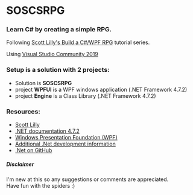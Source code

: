 # SOSCSRPG
### Learn C# by creating a simple RPG.<br>
Following [Scott Lilly's Build a C#/WPF RPG](https://scottlilly.com/build-a-cwpf-rpg/) tutorial series.

Using [Visual Studio Community 2019](https://www.visualstudio.com/en-us/products/visual-studio-community-vs.aspx)<br>
### Setup is a solution with 2 projects:
- Solution is <b>SOSCSRPG</b>
- project <b>WPFUI</b> is a WPF windows application (.NET Framework 4.7.2)
- project <b>Engine</b> is a Class Library (.NET Framework 4.7.2)


### Resources:
- [Scott Lilly](https://scottlilly.com/)
- [.NET documentation 4.7.2](https://docs.microsoft.com/en-us/dotnet/api/?view=netframework-4.7.2)
- [Windows Presentation Foundation (WPF)](https://docs.microsoft.com/en-us/dotnet/framework/wpf/)
- [Additional .Net development information](https://dotnet.microsoft.com/download)
- [.Net on GitHub](https://github.com/dotnet)


 ##### Disclaimer
I'm new at this so any suggestions or comments are appreciated.<br>
Have fun with the spiders :)

